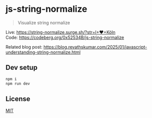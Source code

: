 # js-string-normalize

> Visualize string normalize

Live: https://string-normalize.surge.sh/?str=I+♥+Köln  
Code: https://codeberg.org/0x52534B/js-string-normalize

Related blog post: https://blog.revathskumar.com/2025/01/javascript-understanding-string-normalize.html

## Dev setup

```sh
npm i
npm run dev
```

## License

[MIT](/LICENSE)
